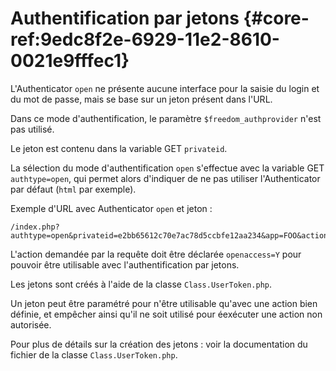 # Authentification par jetons {#core-ref:9edc8f2e-6929-11e2-8610-0021e9fffec1}

L'Authenticator `open` ne présente aucune interface pour la saisie du login et
du mot de passe, mais se base sur un jeton présent dans l'URL.

Dans ce mode d'authentification, le paramètre `$freedom_authprovider` n'est pas
utilisé.

Le jeton est contenu dans la variable GET `privateid`.

La sélection du mode d'authentification `open` s'effectue avec la variable GET
`authtype=open`, qui permet alors d'indiquer de ne pas utiliser l'Authenticator
par défaut (`html` par exemple).

Exemple d'URL avec Authenticator `open` et jeton :

    /index.php?authtype=open&privateid=e2bb65612c70e7ac78d5ccbfe12aa234&app=FOO&action=BAR

L'action demandée par la requête doit être déclarée `openaccess=Y` pour pouvoir
être utilisable avec l'authentification par jetons.

Les jetons sont créés à l'aide de la classe `Class.UserToken.php`.

Un jeton peut être paramétré pour n'être utilisable qu'avec une action bien
définie, et empêcher ainsi qu'il ne soit utilisé pour éexécuter une action non
autorisée.

Pour plus de détails sur la création des jetons : voir la documentation du
fichier de la classe `Class.UserToken.php`.
